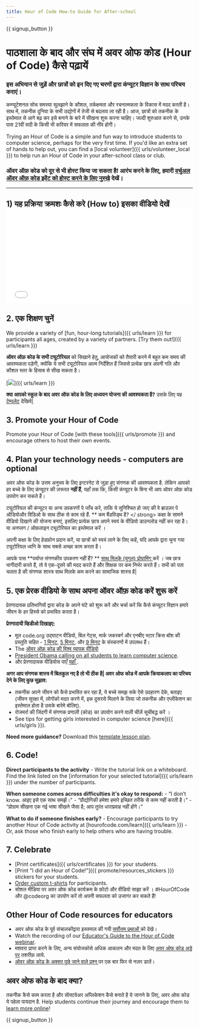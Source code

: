 ```yaml
---
title: Hour of Code How-to Guide for After-school
---
```


{{ signup_button }}

# पाठशाला के बाद और संघ में अवर ओफ कोड (Hour of Code) कैसे पढ़ायें

### इस अभियान से जुड़ें और छात्रों को इन दिए गए चरणों द्वारा कंप्यूटर विज्ञान के साथ परिचय कराएं।

कम्प्यूटेशनल सोच समस्या सुलझाने के कौशल, तर्कक्षमता और रचनात्मकता के विकास में मदद करती है। साथ में, तकनीक दुनिया के सभी उद्योगों में तेजी से बदलाव ला रही है। आज, छात्रों को तकनीक के इस्तेमाल से आगे बढ़ कर इसे बनाने के बारे में सीखना शुरू करना चाहिए। जल्दी शुरुआत करने से, उनके पास 21वीं सदी के किसी भी करियर में सफलता की नींव होगी।

Trying an Hour of Code is a simple and fun way to introduce students to computer science, perhaps for the very first time. If you'd like an extra set of hands to help out, you can find a [local volunteer]({{ urls/volunteer_local }}) to help run an Hour of Code in your after-school class or club.

### ऑवर ऑफ़ कोड को दूर से भी होस्ट किया जा सकता है! आरंभ करने के लिए, हमारी [वर्चुअल ऑवर ऑफ़ कोड इवेंट को होस्ट करने के लिए नुस्ख़े](https://hourofcode.com/us/how-to/virtual) देखें। 

* * *

## 1) यह प्रक्रिया क्रमशः कैसे करे (How to) इसका वीडियो देखें <iframe width="500" height="255" src="//www.youtube.com/embed/SrnvvWDm73k" frameborder="0" allowfullscreen></iframe> 

## 2. एक शिक्षण चुनें

We provide a variety of [fun, hour-long tutorials]({{ urls/learn }}) for participants all ages, created by a variety of partners. [Try them out!]({{ urls/learn }})

**ऑवर ऑफ़ कोड के सभी ट्यूटोरियल** को सिखाने हेतु, आयोजकों को तैयारी करने में बहुत कम समय की आवश्यकता पड़ेगी, क्योंकि ये सभी ट्यूटोरियल आत्म निर्देशित हैं जिससे प्रत्येक छात्र अपनी गति और कौशल स्तर के हिसाब से सीख सकता है।

[![](/images/fit-700/tutorials.png)]({{ urls/learn }})

**क्या आपको स्कूल के बाद अवर ऑफ कोड के लिए अध्ययन योजना की आवश्यकता है?** उसके लिए यह [टेम्पलेट](/files/AfterschoolEducatorLessonPlanOutline.docx) देखिये|

## 3. Promote your Hour of Code

Promote your Hour of Code [with these tools]({{ urls/promote }}) and encourage others to host their own events.

## 4. Plan your technology needs - computers are optional

अवर ओफ कोड के उत्तम अनुभव के लिए इन्टरनेट से जुड़ा हुए संगणक की आवश्यकता है. लेकिन आपको हर बच्चे के लिए कंप्यूटर की ज़रूरत **नहीं हैं**, यहाँ तक कि, किसी कंप्यूटर के बिना भी आप ऑवर ऑफ़ कोड उपयोग कर सकते हैं।

ट्यूटोरियल की कंप्यूटर या अन्य उपकरणों पे जाँच करे, ताकि ये सुनिश्चित हो जाए की वे ब्राउज़र पे ऑडियोऔर विडिओ के साथ ठीक से काम रहे हैं. ** कम बैंडविड्थ है? </ strong> कक्षा के सामने वीडियो दिखाने की योजना बनाएं, इसलिए प्रत्येक छात्र अपने स्वयं के वीडियो डाउनलोड नहीं कर रहा है। या अनप्लग / ऑफ़लाइन ट्यूटोरियल का इस्तेमाल करें ।</p> 

अपनी कक्षा के लिए हेडफ़ोन प्रदान करें, या छात्रों को स्वयं लाने के लिए कहें, यदि आपके द्वारा चुना गया ट्यूटोरियल ध्वनि के साथ सबसे अच्छा काम करता है।

आपके पास **पर्याप्त संगणकीय उपकरण नहीं हैं? ** [ साथ मिलके (युगुल) प्रोग्रामिंग ](https://www.youtube.com/watch?v=vgkahOzFH2Q) करें । जब छात्र भागीदारी करते हैं, तो वे एक-दूसरे की मदद करते हैं और शिक्षक पर कम निर्भर करते हैं। सभी को पता चलता है की संगणक शास्त्र साथ मिलके कम करने का सामाजिक शास्त्र है|

## 5. एक प्रेरक वीडियो के साथ अपना ऑवर ऑफ़ कोड करें शुरू करें

प्रेरणादायक प्रतिभागियों द्वारा कोड के अपने घंटे को शुरू करें और चर्चा करें कि कैसे कंप्यूटर विज्ञान हमारे जीवन के हर हिस्से को प्रभावित करता है।

**प्रेरणादायी व्हिडीओ दिखाइए:**

- मूल code.org उद्घाटन वीडियो, बिल गेट्स, मार्क जकरबर्ग और एनबीए स्टार क्रिस बॉश की प्रस्तुति सहित - [1 मिनट](https://www.youtube.com/watch?v=qYZF6oIZtfc), [5 मिनट](https://www.youtube.com/watch?v=nKIu9yen5nc), और <a href = "https://www.youtube.com/watch?v = dU1xS07N-FA ">9 मिनट</a> के संस्करणों में उपलब्ध हैं।
- The [ऑवर ऑफ़ कोड की विश्व व्यापक वीडियो](https://www.youtube.com/watch?v=KsOIlDT145A)
- [President Obama calling on all students to learn computer science](https://www.youtube.com/watch?v=6XvmhE1J9PY).
- और प्रेरणादायक वीडियोस पाएँ [यहाँ ](https://www.youtube.com/playlist?list=PLzdnOPI1iJNfpD8i4Sx7U0y2MccnrNZuP).

**अगर आप संगणक शास्त्र में बिलकुल नए है तो भी ठीक है| अवर ओफ कोड में आपके क्रियाकलाप का परिचय देने के लिए कुछ सुझाव:**

- तकनीक अपने जीवन को कैसे प्रभावित कर रहा है, ये बच्चे समझ सके ऐसे उदहारण देके, बताइए (जीवन सुरक्षा में, लोगोंको मदत करने में, इक दुसरसे मिलाने के लिया जो तकनीक और एप्लीकेशन का इस्तेमाल होता है उसके बारेमे बोलिए).
- रोजमर्रा की जिंदगी में संगणक प्रणाली (कोड) का उपयोग करने वाली चीज़ें सूचीबद्ध करें ।
- See tips for getting girls interested in computer science [here]({{ urls/girls }}).

**Need more guidance?** Download this [template lesson plan](/files/AfterschoolEducatorLessonPlanOutline.docx).

## 6. Code!

**Direct participants to the activity** - Write the tutorial link on a whiteboard. Find the link listed on the [information for your selected tutorial]({{ urls/learn }}) under the number of participants.

**When someone comes across difficulties it's okay to respond:** - “I don’t know. आइए इसे एक साथ समझें।" - “प्रौद्योगिकी हमेशा हमारे इच्छित तरीके से काम नहीं करती है।” - “प्रोग्राम सीखना एक नई भाषा सीखने जैसा है; आप तुरंत धाराप्रवाह नहीं होंगे।”

**What to do if someone finishes early?** - Encourage participants to try another Hour of Code activity at [hourofcode.com/learn]({{ urls/learn }}) - Or, ask those who finish early to help others who are having trouble.

## 7. Celebrate

- [Print certificates]({{ urls/certificates }}) for your students.
- [Print "I did an Hour of Code!"]({{ promote/resources_stickers }}) stickers for your students.
- [Order custom t-shirts](https://www.amazon.com/stores/Code/page/8557B2A6-EBF2-4C9F-95C5-C3256FBA0220?ref_=ast_bln) for participants.
- सोशल मीडिया पर अवर ओफ कोड कार्यक्रम के फ़ोटो और वीडियो साझा करें । #HourOfCode और @codeorg का उपयोग करें तो अपनी सफलता को उजागर कर सकते हैं!

## Other Hour of Code resources for educators

- अवर ओफ कोड के पूर्व संचालकोंद्वारा इस्तमाल की गयी [ सर्वोत्तम प्रथाओं ](http://www.slideshare.net/TeachCode/hour-of-code-best-practices-for-successful-educators-51273466) को देखे।
- Watch the recording of our [Educator's Guide to the Hour of Code webinar](https://youtu.be/EJeMeSW2-Mw).
- मशवरा प्राप्त करने के लिए, अन्य संयोजकोसे अधिक आकलन और मदत के लिए [अवर ओफ कोड अड्डे पर](http://forum.code.org/c/plc/hour-of-code) तशरीफ़ लाये.
- [ऑवर ऑफ़ कोड के अक्सर पूछे जाने वाले प्रश्न ](https://support.code.org/hc/en-us/categories/200147083-Hour-of-Code) पर एक बार फिर से नज़र डालें।

## अवर ओफ कोड के बाद क्या?

तकनीक कैसे काम करता है और साॅफ्टवेअर अप्लिकेशन कैसे बनाते है ये जानने के लिए, अवर ओफ कोड ये पहेला पायदान है. Help students continue their journey and encourage them to [learn more online](/beyond)!

{{ signup_button }}